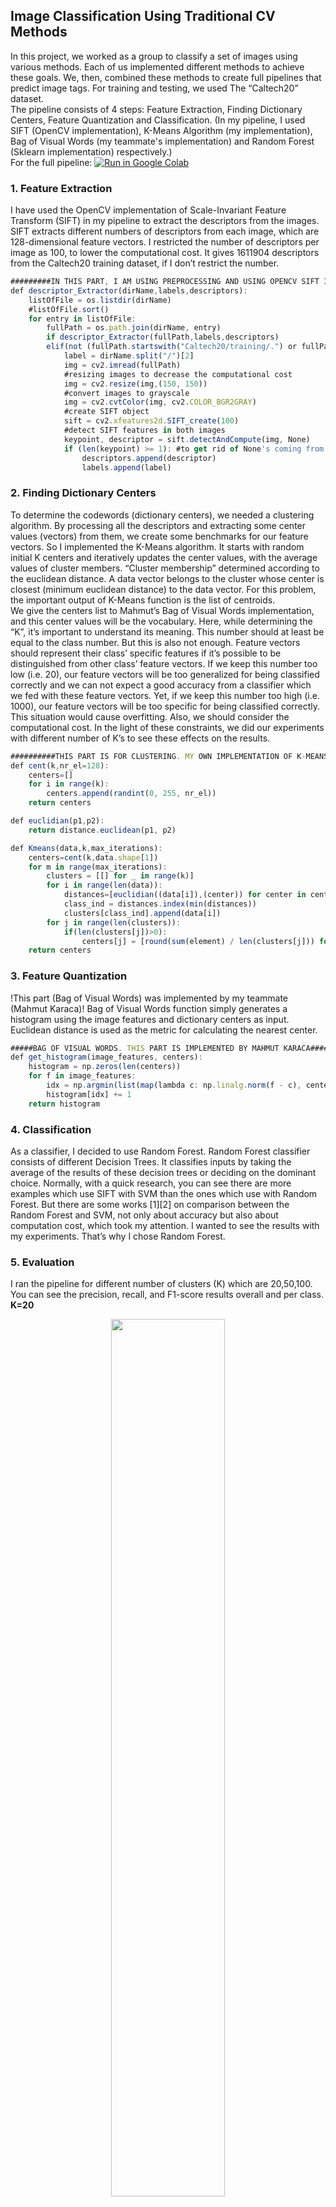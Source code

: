 
## Image Classification Using Traditional CV Methods

In this project, we worked as a group to classify a set of images using various methods. Each of us implemented different methods to achieve these goals. We, then, combined these methods to create full pipelines that predict image tags. For training and testing, we used The “Caltech20” dataset.
<br>
The pipeline consists of 4 steps: Feature Extraction, Finding Dictionary Centers, Feature Quantization and Classification. (In my pipeline, I used SIFT (OpenCV implementation), K-Means Algorithm (my implementation), Bag of Visual Words (my teammate's implementation) and Random Forest (Sklearn implementation) respectively.)
<br>
For the full pipeline: [![Run in Google Colab](https://img.shields.io/badge/Colab-Run_in_Google_Colab-blue?logo=Google&logoColor=FDBA18)](https://colab.research.google.com/drive/1q-qOlJVMTtxnwDGHX8TCQUZ7zYPww_Zk?usp=sharing)
<br>
### 1. Feature Extraction
I have used the OpenCV implementation of Scale-Invariant Feature Transform (SIFT) in my pipeline to extract the descriptors from the images. SIFT extracts different numbers of descriptors from each image, which are 128-dimensional feature vectors. I restricted the number of descriptors per image as 100, to lower the computational cost. It gives 1611904 descriptors from the Caltech20 training dataset, if I don’t restrict the number.

```javascript
#########IN THIS PART, I AM USING PREPROCESSING AND USING OPENCV SIFT IMPLEMENTATION TO EXTRACT THE DESCRIPTORS
def descriptor_Extractor(dirName,labels,descriptors):
    listOfFile = os.listdir(dirName)
    #listOfFile.sort()
    for entry in listOfFile:
        fullPath = os.path.join(dirName, entry)
        if descriptor_Extractor(fullPath,labels,descriptors)
        elif(not (fullPath.startswith("Caltech20/training/.") or fullPath.startswith("Caltech20/testing/."))):
            label = dirName.split("/")[2]
            img = cv2.imread(fullPath)
            #resizing images to decrease the computational cost
            img = cv2.resize(img,(150, 150))
            #convert images to grayscale
            img = cv2.cvtColor(img, cv2.COLOR_BGR2GRAY)
            #create SIFT object
            sift = cv2.xfeatures2d.SIFT_create(100)
            #detect SIFT features in both images
            keypoint, descriptor = sift.detectAndCompute(img, None)
            if (len(keypoint) >= 1): #to get rid of None's coming from sift keypoints
                descriptors.append(descriptor)
                labels.append(label)
```

### 2. Finding Dictionary Centers

To determine the codewords (dictionary centers), we needed a clustering algorithm. By processing all the descriptors and extracting some center values (vectors) from them, we create some benchmarks for our feature vectors. So I implemented the K-Means algorithm. It starts with random initial K centers and iteratively updates the center values, with the average values of cluster members. “Cluster membership” determined according to the euclidean distance. A data vector belongs to the cluster whose center is closest (minimum euclidean distance) to the data vector. For this problem, the important output of K-Means function is the list of centroids.
<br>
We give the centers list to Mahmut’s Bag of Visual Words implementation, and this center values will be the vocabulary. Here, while determining the “K”, it’s important to understand its meaning. This number should at least be equal to the class number. But this is also not enough. Feature vectors should represent their class’ specific features if it’s possible to be distinguished from other class’ feature vectors. If we keep this number too low (i.e. 20), our feature vectors will be too generalized for being classified correctly and we can not expect a good accuracy from a classifier which we fed with these feature vectors. Yet, if we keep this number too high (i.e. 1000), our feature vectors will be too specific for being classified correctly. This situation would cause overfitting. Also, we should consider the computational cost. In the light of these constraints, we did our experiments with different number of K’s to see these effects on the results.
<br>
```javascript
##########THIS PART IS FOR CLUSTERING. MY OWN IMPLEMENTATION OF K-MEANS.
def cent(k,nr_el=128):
    centers=[]
    for i in range(k):
        centers.append(randint(0, 255, nr_el))
    return centers

def euclidian(p1,p2):
    return distance.euclidean(p1, p2)

def Kmeans(data,k,max_iterations):
    centers=cent(k,data.shape[1])
    for m in range(max_iterations):
        clusters = [[] for _ in range(k)]
        for i in range(len(data)):
            distances=[euclidian((data[i]),(center)) for center in centers]
            class_ind = distances.index(min(distances))
            clusters[class_ind].append(data[i])
        for j in range(len(clusters)):
            if(len(clusters[j])>0):
                centers[j] = [round(sum(element) / len(clusters[j])) for element in zip(*clusters[j])]
    return centers
```

### 3. Feature Quantization
!This part (Bag of Visual Words) was implemented by my teammate (Mahmut Karaca)!
Bag of Visual Words function simply generates a histogram using the image features and dictionary centers as input. Euclidean distance is used as the metric for calculating the nearest center.
```javascript
#####BAG OF VISUAL WORDS. THIS PART IS IMPLEMENTED BY MAHMUT KARACA#####
def get_histogram(image_features, centers):
    histogram = np.zeros(len(centers))
    for f in image_features:
        idx = np.argmin(list(map(lambda c: np.linalg.norm(f - c), centers)))
        histogram[idx] += 1
    return histogram
```
### 4. Classification
As a classifier, I decided to use Random Forest. Random Forest classifier consists of different Decision Trees. It classifies inputs by taking the average of the results of these decision trees or deciding on the dominant choice. Normally, with a quick research, you can see there are more examples which use SIFT with SVM than the ones which use with Random Forest. But there are some works [1][2] on comparison between the Random Forest and SVM, not only about accuracy but also about computation cost, which took my attention. I wanted to see the results with my experiments. That’s why I chose Random Forest.
<br>
### 5. Evaluation
I ran the pipeline for different number of clusters (K) which are 20,50,100. You can see the precision, recall, and F1-score results overall and per class.
<br>
<b>K=20</b>
<br>
<div style="text-align: center;">
<img src="images/K20.png" width="60%" height="60%"/>
<img src="images/K20.jpeg" width="60%" height="60%"/>
</div>
<br>
<b>K=50</b>
<br>
<div style="text-align: center;">
<img src="images/K50.png" width="60%" height="60%"/>
<img src="images/K50.jpeg" width="60%" height="60%"/>
</div>
<br>
<b>K=100</b>
<br>
<div style="text-align: center;">
<img src="images/K100.png" width="60%" height="60%"/>
<img src="images/K100.jpeg" width="60%" height="60%"/>
</div>
<br>
### 6. References
[1]	A. Bosch, A. Zisserman and X. Munoz, "Image Classification using Random Forests and Ferns," 2007 IEEE 11th International Conference on Computer Vision, Rio de Janeiro, 2007, pp. 1-8, doi: 10.1109/ICCV.2007.4409066.
<br>[2]	M. Sheykhmousa, M. Mahdianpari, H. Ghanbari, F. Mohammadimanesh, P. Ghamisi and S. Homayouni, "Support Vector Machine Versus Random Forest for Remote Sensing Image Classification: A Meta-Analysis and Systematic Review," in IEEE Journal of Selected Topics in Applied Earth Observations and Remote Sensing, vol. 13, pp. 6308-6325, 2020, doi: 10.1109/JSTARS.2020.3026724.
